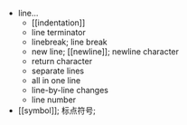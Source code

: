 - line...
    - [[indentation]]
    - line terminator
    - linebreak; line break
    - new line; [[newline]]; newline character
    - return character
    - separate lines
    - all in one line
    - line-by-line changes
    - line number
- [[symbol]]; 标点符号;
